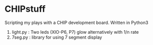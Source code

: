 # CHIPstuff
Scripting my plays with a CHIP development board. Written in Python3

1. light.py : Two leds (XIO-P6, P7) glow alternatively with 1/n rate
2. 7seg.py : library for using 7 segment display
